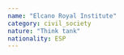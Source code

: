 ```yaml
---
name: "Elcano Royal Institute"
category: civil_society
nature: "Think tank"
nationality: ESP
---
```

    